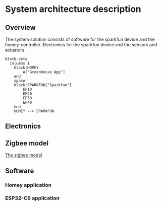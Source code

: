 # System architecture description
## Overview
The system solution consists of software for the sparkfun device and the homey-controller. Electronics for the sparkfun device and the sensors and actuators.

```mermaid
block-beta
  columns 1
    block:HOMEY
        A["Greenhouse App"]
    end
    space
    block:SPARKFUN["Sparkfun"]
        EP10
        EP20
        EP30
        EP40    
    end
    HOMEY --> SPARKFUN
```
## Electronics
## Zigbee model
[The zigbee model](zigbee.md)
## Software
### Homey application
### ESP32-C6 application
